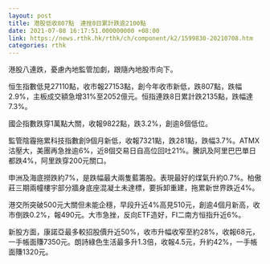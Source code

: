 ```yaml
---
layout: post
title: 港股低收807點　連挫8日累計跌逾2100點
date: 2021-07-08 16:17:51.000000000 +08:00
link: https://news.rthk.hk/rthk/ch/component/k2/1599830-20210708.htm
categories: rthk
---
```


港股八連跌，憂慮內地監管加劇，跟隨內地股市向下。

恒生指數低見27110點，收市報27153點，創今年收市新低，跌807點，跌幅2.9%，主板成交額急增31%至2052億元。恒指連跌8日累計跌2135點，跌幅達7.3%。

國企指數跌穿1萬點大關，收報9822點，跌3.2%，創逾8個低位。

監管陰霾拖累科技指數創9個月新低，收報7321點，跌281點，跌幅3.7%。ATMX沽壓大，美團再急挫逾6%，近8個交易日自高位回吐21%。騰訊及阿里巴巴單日都跌4%，阿里跌穿200元關口。

申洲及海底撈跌約7%，是跌幅最大兩隻藍籌股。表現最好的煤氣升約0.7%。柏傲莊三期兩幢樓宇部分牆身底座混凝土未達標，要拆卸重建，拖累新世界跌近4%。

港交所突破500元大關但未能企穩，早段升近4%高見510元，創逾4個月新高，收市倒跌0.2%，報490元。大市急挫，反向ETF造好，FI二南方恒指升近6%。

新股方面，康諾亞最多較招股價升近50%，收市升幅收窄至約28%，收報68元，一手帳面賺7350元。朗詩綠色生活最多升1.3倍，收報4.5元，升約42%，一手帳面賺1320元。
